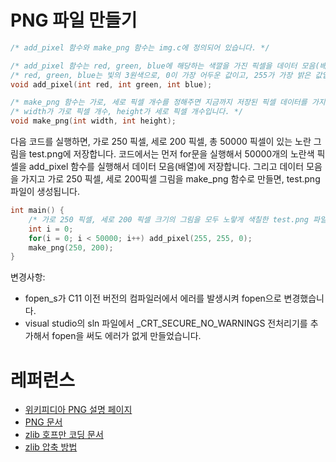# PNG 파일 만들기

```c
/* add_pixel 함수와 make_png 함수는 img.c에 정의되어 있습니다. */

/* add_pixel 함수는 red, green, blue에 해당하는 색깔을 가진 픽셀을 데이터 모음(배열)에 저장합니다. */
/* red, green, blue는 빛의 3원색으로, 0이 가장 어두운 값이고, 255가 가장 밝은 값입니다. */
void add_pixel(int red, int green, int blue);

/* make_png 함수는 가로, 세로 픽셀 개수를 정해주면 지금까지 저장된 픽셀 데이터를 가지고 png 파일을 만듭니다. */
/* width가 가로 픽셀 개수, height가 세로 픽셀 개수입니다. */
void make_png(int width, int height);
```

다음 코드를 실행하면, 가로 250 픽셀, 세로 200 픽셀, 총 50000 픽셀이 있는 노란 그림을 test.png에 저장합니다.
코드에서는 먼저 for문을 실행해서 50000개의 노란색 픽셀을 add_pixel 함수를 실행해서 데이터 모음(배열)에 저장합니다. 
그리고 데이터 모음을 가지고 가로 250 픽셀, 세로 200픽셀 그림을 make_png 함수로 만들면, test.png 파일이 생성됩니다.
```c
int main() {
	/* 가로 250 픽셀, 세로 200 픽셀 크기의 그림을 모두 노랗게 색칠한 test.png 파일을 만듭니다. */
	int i = 0;
	for(i = 0; i < 50000; i++) add_pixel(255, 255, 0);
	make_png(250, 200);
}
```

변경사항: 
* fopen_s가 C11 이전 버전의 컴파일러에서 에러를 발생시켜 fopen으로 변경했습니다. 
* visual studio의 sln 파일에서 _CRT_SECURE_NO_WARNINGS 전처리기를 추가해서 fopen을 써도 에러가 없게 만들었습니다.

# 레퍼런스
* [위키피디아 PNG 설명 페이지](https://en.wikipedia.org/wiki/PNG)
* [PNG 문서](https://www.rfc-editor.org/rfc/rfc2083)
* [zlib 호프만 코딩 문서](https://www.rfc-editor.org/rfc/rfc1951)
* [zlib 압축 방법](https://www.rfc-editor.org/rfc/rfc1950)
